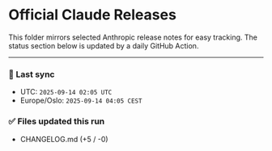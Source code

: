 # Official Claude Releases

This folder mirrors selected Anthropic release notes for easy tracking.
The status section below is updated by a daily GitHub Action.


---

<!-- sync-status:start -->

### 🔄 Last sync
- UTC: `2025-09-14 02:05 UTC`
- Europe/Oslo: `2025-09-14 04:05 CEST`

### ✅ Files updated this run

- CHANGELOG.md (+5 / -0)<!-- sync-status:end -->
























